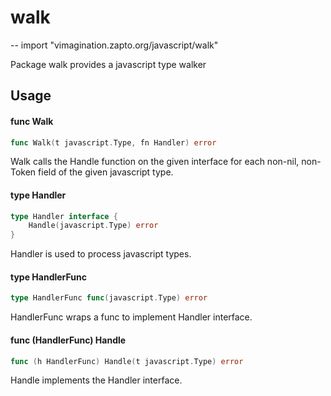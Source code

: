 # walk
--
    import "vimagination.zapto.org/javascript/walk"

Package walk provides a javascript type walker

## Usage

#### func  Walk

```go
func Walk(t javascript.Type, fn Handler) error
```
Walk calls the Handle function on the given interface for each non-nil,
non-Token field of the given javascript type.

#### type Handler

```go
type Handler interface {
	Handle(javascript.Type) error
}
```

Handler is used to process javascript types.

#### type HandlerFunc

```go
type HandlerFunc func(javascript.Type) error
```

HandlerFunc wraps a func to implement Handler interface.

#### func (HandlerFunc) Handle

```go
func (h HandlerFunc) Handle(t javascript.Type) error
```
Handle implements the Handler interface.
